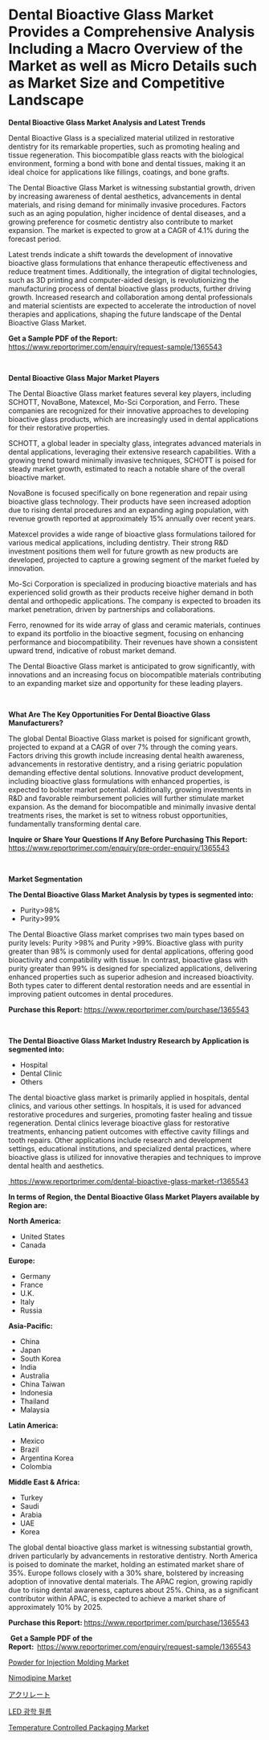 <p><h1>Dental Bioactive Glass Market Provides a Comprehensive Analysis Including a Macro Overview of the Market as well as Micro Details such as Market Size and Competitive Landscape</h1></p><p><strong>Dental Bioactive Glass Market Analysis and Latest Trends</strong></p>
<p><p>Dental Bioactive Glass is a specialized material utilized in restorative dentistry for its remarkable properties, such as promoting healing and tissue regeneration. This biocompatible glass reacts with the biological environment, forming a bond with bone and dental tissues, making it an ideal choice for applications like fillings, coatings, and bone grafts.</p><p>The Dental Bioactive Glass Market is witnessing substantial growth, driven by increasing awareness of dental aesthetics, advancements in dental materials, and rising demand for minimally invasive procedures. Factors such as an aging population, higher incidence of dental diseases, and a growing preference for cosmetic dentistry also contribute to market expansion. The market is expected to grow at a CAGR of 4.1% during the forecast period.</p><p>Latest trends indicate a shift towards the development of innovative bioactive glass formulations that enhance therapeutic effectiveness and reduce treatment times. Additionally, the integration of digital technologies, such as 3D printing and computer-aided design, is revolutionizing the manufacturing process of dental bioactive glass products, further driving growth. Increased research and collaboration among dental professionals and material scientists are expected to accelerate the introduction of novel therapies and applications, shaping the future landscape of the Dental Bioactive Glass Market.</p></p>
<p><strong>Get a Sample PDF of the Report:&nbsp;</strong> <a href="https://www.reportprimer.com/enquiry/request-sample/1365543">https://www.reportprimer.com/enquiry/request-sample/1365543</a></p>
<p>&nbsp;</p>
<p><strong>Dental Bioactive Glass Major Market Players</strong></p>
<p><p>The Dental Bioactive Glass market features several key players, including SCHOTT, NovaBone, Matexcel, Mo-Sci Corporation, and Ferro. These companies are recognized for their innovative approaches to developing bioactive glass products, which are increasingly used in dental applications for their restorative properties.</p><p>SCHOTT, a global leader in specialty glass, integrates advanced materials in dental applications, leveraging their extensive research capabilities. With a growing trend toward minimally invasive techniques, SCHOTT is poised for steady market growth, estimated to reach a notable share of the overall bioactive market.</p><p>NovaBone is focused specifically on bone regeneration and repair using bioactive glass technology. Their products have seen increased adoption due to rising dental procedures and an expanding aging population, with revenue growth reported at approximately 15% annually over recent years.</p><p>Matexcel provides a wide range of bioactive glass formulations tailored for various medical applications, including dentistry. Their strong R&D investment positions them well for future growth as new products are developed, projected to capture a growing segment of the market fueled by innovation.</p><p>Mo-Sci Corporation is specialized in producing bioactive materials and has experienced solid growth as their products receive higher demand in both dental and orthopedic applications. The company is expected to broaden its market penetration, driven by partnerships and collaborations.</p><p>Ferro, renowned for its wide array of glass and ceramic materials, continues to expand its portfolio in the bioactive segment, focusing on enhancing performance and biocompatibility. Their revenues have shown a consistent upward trend, indicative of robust market demand.</p><p>The Dental Bioactive Glass market is anticipated to grow significantly, with innovations and an increasing focus on biocompatible materials contributing to an expanding market size and opportunity for these leading players.</p></p>
<p>&nbsp;</p>
<p><strong>What Are The Key Opportunities For Dental Bioactive Glass Manufacturers?</strong></p>
<p><p>The global Dental Bioactive Glass market is poised for significant growth, projected to expand at a CAGR of over 7% through the coming years. Factors driving this growth include increasing dental health awareness, advancements in restorative dentistry, and a rising geriatric population demanding effective dental solutions. Innovative product development, including bioactive glass formulations with enhanced properties, is expected to bolster market potential. Additionally, growing investments in R&D and favorable reimbursement policies will further stimulate market expansion. As the demand for biocompatible and minimally invasive dental treatments rises, the market is set to witness robust opportunities, fundamentally transforming dental care.</p></p>
<p><strong>Inquire or Share Your Questions If Any Before Purchasing This Report:</strong> <a href="https://www.reportprimer.com/enquiry/pre-order-enquiry/1365543">https://www.reportprimer.com/enquiry/pre-order-enquiry/1365543</a></p>
<p>&nbsp;</p>
<p><strong>Market Segmentation</strong></p>
<p><strong>The Dental Bioactive Glass Market Analysis by types is segmented into:</strong></p>
<p><ul><li>Purity>98%</li><li>Purity>99%</li></ul></p>
<p><p>The Dental Bioactive Glass market comprises two main types based on purity levels: Purity >98% and Purity >99%. Bioactive glass with purity greater than 98% is commonly used for dental applications, offering good bioactivity and compatibility with tissue. In contrast, bioactive glass with purity greater than 99% is designed for specialized applications, delivering enhanced properties such as superior adhesion and increased bioactivity. Both types cater to different dental restoration needs and are essential in improving patient outcomes in dental procedures.</p></p>
<p><strong>Purchase this Report:&nbsp;</strong><a href="https://www.reportprimer.com/purchase/1365543">https://www.reportprimer.com/purchase/1365543</a></p>
<p>&nbsp;</p>
<p><strong>The Dental Bioactive Glass Market Industry Research by Application is segmented into:</strong></p>
<p><ul><li>Hospital</li><li>Dental Clinic</li><li>Others</li></ul></p>
<p><p>The dental bioactive glass market is primarily applied in hospitals, dental clinics, and various other settings. In hospitals, it is used for advanced restorative procedures and surgeries, promoting faster healing and tissue regeneration. Dental clinics leverage bioactive glass for restorative treatments, enhancing patient outcomes with effective cavity fillings and tooth repairs. Other applications include research and development settings, educational institutions, and specialized dental practices, where bioactive glass is utilized for innovative therapies and techniques to improve dental health and aesthetics.</p></p>
<p><a href="https://www.reportprimer.com/dental-bioactive-glass-market-r1365543">&nbsp;https://www.reportprimer.com/dental-bioactive-glass-market-r1365543</a></p>
<p><strong>In terms of Region, the Dental Bioactive Glass Market Players available by Region are:</strong></p>
<p>
    <p> <strong> North America: </strong>
        <ul>
            <li>United States</li>
            <li>Canada</li>
        </ul>
        </p> 
    <p> <strong> Europe: </strong>
        <ul>
            <li>Germany</li>
            <li>France</li>
            <li>U.K.</li>
            <li>Italy</li>
            <li>Russia</li>
        </ul>
        </p> 
    <p> <strong> Asia-Pacific: </strong>
        <ul>
            <li>China</li>
            <li>Japan</li>
            <li>South Korea</li>
            <li>India</li>
            <li>Australia</li>
            <li>China Taiwan</li>
            <li>Indonesia</li>
            <li>Thailand</li>
            <li>Malaysia</li>
        </ul>
        </p> 
    <p> <strong> Latin America: </strong>
        <ul>
            <li>Mexico</li>
            <li>Brazil</li>
            <li>Argentina Korea</li>
            <li>Colombia</li>
        </ul>
        </p> 
    <p> <strong> Middle East & Africa: </strong>
        <ul>
            <li>Turkey</li>
            <li>Saudi</li>
            <li>Arabia</li>
            <li>UAE</li>
            <li>Korea</li>
        </ul>
    </p>
    </p>
<p><p>The global dental bioactive glass market is witnessing substantial growth, driven particularly by advancements in restorative dentistry. North America is poised to dominate the market, holding an estimated market share of 35%. Europe follows closely with a 30% share, bolstered by increasing adoption of innovative dental materials. The APAC region, growing rapidly due to rising dental awareness, captures about 25%. China, as a significant contributor within APAC, is expected to achieve a market share of approximately 10% by 2025.</p></p>
<p><strong>Purchase this Report: </strong><a href="https://www.reportprimer.com/purchase/1365543">https://www.reportprimer.com/purchase/1365543</a></p>
<p>&nbsp;<strong>Get a Sample PDF of the Report:&nbsp;&nbsp;</strong><a href="https://www.reportprimer.com/enquiry/request-sample/1365543">https://www.reportprimer.com/enquiry/request-sample/1365543</a></p>
<p><strong></strong></p>
<p><p><a href="https://issuu.com/reportprime-2/docs/powder-for-injection-molding-market_41a7039213bea0">Powder for Injection Molding Market</a></p><p><a href="https://www.linkedin.com/pulse/nimodipine-market-global-insights-regional-analysis-2024-2031-k2src?trackingId=RZwOK517Q4isJAkfOiMGDA%3D%3D">Nimodipine Market</a></p><p><a href="https://medium.com/@reyeshowell655/%E3%82%B0%E3%83%AD%E3%83%BC%E3%83%90%E3%83%AB%E3%82%A2%E3%82%AF%E3%83%AA%E3%83%AC%E3%83%BC%E3%83%88%E5%B8%82%E5%A0%B4%E3%81%AE%E8%A6%8F%E6%A8%A1%E3%81%A8%E3%82%B7%E3%82%A7%E3%82%A2%E5%88%86%E6%9E%90-%E8%A3%BD%E5%93%81%E3%82%BF%E3%82%A4%E3%83%97%E5%88%A5-%E7%94%A8%E9%80%94%E5%88%A5-%E5%9C%B0%E5%9F%9F%E5%88%A5-%E4%BA%88%E6%B8%AC-2024-2031-bdcec2b696aa?postPublishedType=repub">アクリレート</a></p><p><a href="https://medium.com/@mikki1wtym/%EC%84%B8%EA%B3%84-led-%EA%B4%91%ED%95%99-%ED%95%84%EB%A6%84-%EC%8B%9C%EC%9E%A5-%EB%B6%84%EC%84%9D-%ED%8A%B8%EB%A0%8C%EB%93%9C-%EC%98%88%EC%B8%A1-%EB%B0%8F-%EC%84%B1%EC%9E%A5-%EA%B8%B0%ED%9A%8C-2024-2031-164%ED%8E%98%EC%9D%B4%EC%A7%80-%EB%B3%B4%EA%B3%A0%EC%84%9C-11e2778d6053">LED 광학 필름</a></p><p><a href="https://www.linkedin.com/pulse/insights-temperature-controlled-packaging-market-size-which-expanding-vm2hc?trackingId=v55DN178SEOuCh%2FuPTPlqQ%3D%3D">Temperature Controlled Packaging Market</a></p></p>